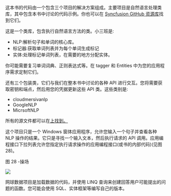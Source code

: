 这本书的代码由一个包含三个项目的解决方案组成。主要项目是自然语言处理类库，其中包含本书中讨论的代码示例。你也可以在 [Syncfusion GitHub 资源库](https://github.com/SyncfusionSuccinctlyE-Books/Natural-Language-Processing-Succinctly)找到它们。

这是一个类库，包含执行自然语言方法的类。小三班是:

*   NLP:解析句子和单词的核心库。
*   标记器:获取单词列表并为每个单词生成标记
*   实体:处理标记单词列表，在需要的地方分配实体。

你可能需要复习单词词典、正则表达式等。在 tagger 和 Entities 中为您的应用程序需求定制它们。

还有三个包装类，它们与我们在整本书中讨论的各种 API 进行交互。您将需要获取密钥和端点，然后用您的凭据更新这些 API 类。这些类别是:

*   cloudmersivanlp
*   GoogleNLP
*   MicrsoftNLP

所有的源文件都可以在[上找到。](https://github.com/SyncfusionSuccinctlyE-Books/Natural-Language-Processing-Succinctly)

这个项目只是一个 Windows 窗体应用程序，允许您输入一个句子并查看各种 NLP 操作的结果。它只是寻找一个输入文本，然后执行请求的 API 调用。应用编程接口下拉列表允许您指定执行请求操作的应用编程接口(或书的内部代码)(见图 28)。

图 28 -操场

![](../Images/image026.jpg)

网球数据项目是加载数据的代码，并使用 LINQ 查询来创建回答用户可能提出的问题的函数。您可能会使用 SQL、实体框架等编写自己的版本。